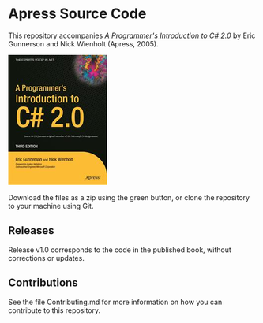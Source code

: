 # Apress Source Code

This repository accompanies [*A Programmer's Introduction to C# 2.0*](http://www.apress.com/9781590595015) by Eric Gunnerson and Nick Wienholt (Apress, 2005).

![Cover image](9781590595015.jpg)

Download the files as a zip using the green button, or clone the repository to your machine using Git.

## Releases

Release v1.0 corresponds to the code in the published book, without corrections or updates.

## Contributions

See the file Contributing.md for more information on how you can contribute to this repository.
